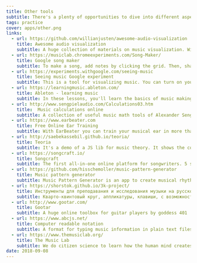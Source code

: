 ```yaml
---
title: Other tools
subtitle: There's a plenty of opportunities to dive into different aspects of music theory and practice online
tags: practice
cover: apps/other.png
links:
  - url: https://github.com/willianjusten/awesome-audio-visualization
    title: Awesome audio visualization
    subtitle: A huge collection of materials on music visualization. With free webapps and downloads.
  - url: https://musiclab.chromeexperiments.com/Song-Maker/
    title: Google song maker
    subtitle: To make a song, add notes by clicking the grid. Then, share your song with a link. You can also use a MIDI keyboard or sing a note into your mic.
  - url: https://experiments.withgoogle.com/seeing-music
    title: Seeing music Google experiment
    subtitle: This is a tool for visualizing music. You can turn on your mic to sing or play sounds. You can also drop in your own audio or video file. Some modes – like Hilbert Scope and Spectrogram – show the subtle textures of sound. Others show the paths and shapes of different melodies.
  - url: https://learningmusic.ableton.com/
    title: Ableton - learning music
    subtitle: In these lessons, you'll learn the basics of music making. No prior experience or equipment is required; you'll do everything right here in your browser.
  - url: http://www.sengpielaudio.com/Calculations03.htm
    title:  Music calculations online
    subtitle: A collection of useful music math tools of Alexander Sengpiel
  - url: https://www.earbeater.com
    title: Free Online Ear Training
    subtitle: With EarBeater you can train your musical ear in more than 200 individual exercises covering intervals, chords and scales.
  - url: http://saebekassebil.github.io/teoria/
    title: Teoria
    subtitle: It's a demo of a JS lib for music theory. It shows the compound waveform of any given chord. Once it sould be ported to Chromatone.center
  - url: https://songcraft.io/
    title: Songcraft
    subtitle: The first all-in-one online platform for songwriters. 5 songs limited free plan.
  - url: https://github.com/hisschemoller/music-pattern-generator
    title: Music pattern generator
    subtitle: Music Pattern Generator is an app to create musical rhythms. It sends MIDI data, so it won’t make any sounds by itself. For that you need to connect it to MIDI soft- or hardware that can handle MIDI data to produce sound.
  - url: https://shorstok.github.io/3k-project/
    title: Инструменты для преподавания и исследования музыки на русском
    subtitle: Кварто-квинтовый круг, аппликатуры, клавиши, с возможностью скачать нарисованное
  - url: http://www.gootar.com/
    title: Gootar
    subtitle: A huge online toolbox for guitar players by goddess 401
  - url: https://www.abcjs.net/
    title: Computer readable notation
    subtitle: A format for typing music information in plain text files
  - url: https://www.themusiclab.org/
    title: The Music Lab 
    subtitle: We do citizen science to learn how the human mind creates and perceives music. Pick a game to get started!
date: 2018-09-08
---
```


<other-list :tools="$frontmatter.links" />